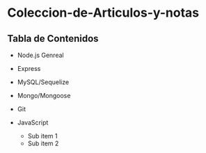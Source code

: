 # Coleccion-de-Articulos-y-notas

## Tabla de Contenidos

- Node.js Genreal
- Express
- MySQL/Sequelize
   
   
- Mongo/Mongoose
- Git
- JavaScript
   - Sub item 1
   - Sub item 2

